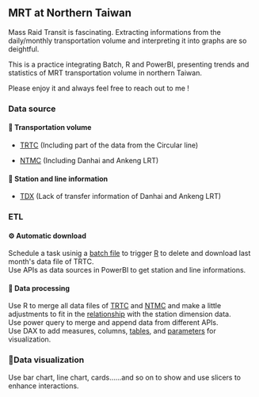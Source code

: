 <H2>MRT at Northern Taiwan</H2>
Mass Raid Transit is fascinating. Extracting informations from the daily/monthly transportation volume and interpreting it into graphs are so deightful.

This is a practice integrating Batch, R and PowerBI, presenting trends and statistics of MRT transportation volume in northern Taiwan.

Please enjoy it and always feel free to reach out to me !

<H3>Data source</H3>
<H4>🚊 Transportation volume</H4>

- [TRTC](https://www.metro.taipei/cp.aspx?n=FF31501BEBDD0136) (Including part of the data from the Circular line)

- [NTMC](https://oas.bas.ntpc.gov.tw/NTPCTRWD/NewPage/Publish.aspx?Mid1=382290000H#) (Including Danhai and Ankeng LRT)

<H4>🚉 Station and line information</H4>

- [TDX](https://tdx.transportdata.tw/api-service/swagger/basic/268fc230-2e04-471b-a728-a726167c1cfc#/) (Lack of transfer information of Danhai and Ankeng LRT)

<H3>ETL</H3>
<H4>⚙️ Automatic download</H4>

Schedule a task usinig a [batch file](https://github.com/chieh-kao-1125/MRT_at_Northern_Taiwan/blob/main/Automatic%20download/autoTRTC.bat) to trigger [R](https://github.com/chieh-kao-1125/MRT_at_Northern_Taiwan/blob/main/Automatic%20download/TRTC_AutoDownloadFile.R) to delete and download last month's data file of TRTC.<br />
Use APIs as data sources in PowerBI to get station and line informations.

<H4>🔧 Data processing</H4>

Use R to merge all data files of [TRTC](https://github.com/chieh-kao-1125/MRT-at-Northern-Taiwan/blob/main/Data%20processing/TRTC_CodeInPBI.R) and [NTMC](https://github.com/chieh-kao-1125/MRT-at-Northern-Taiwan/blob/main/Data%20processing/NTMC_CodeInPBI.R) and make a little adjustments to fit in the [relationship](https://github.com/chieh-kao-1125/MRT-at-Northern-Taiwan/blob/main/Data_module.JPG) with the station dimension data.<br />
Use power query to merge and append data from different APIs.<br />
Use DAX to add measures, columns, [tables](https://github.com/chieh-kao-1125/MRT-at-Northern-Taiwan/blob/main/Data%20processing/DAX_for_tables.txt), and [parameters](https://github.com/chieh-kao-1125/MRT-at-Northern-Taiwan/blob/main/Data%20processing/DAX_for_parameters.txt) for visualization.

<H3>🎨Data visualization</H3>

Use bar chart, line chart, cards......and so on to show and use slicers to enhance interactions.
